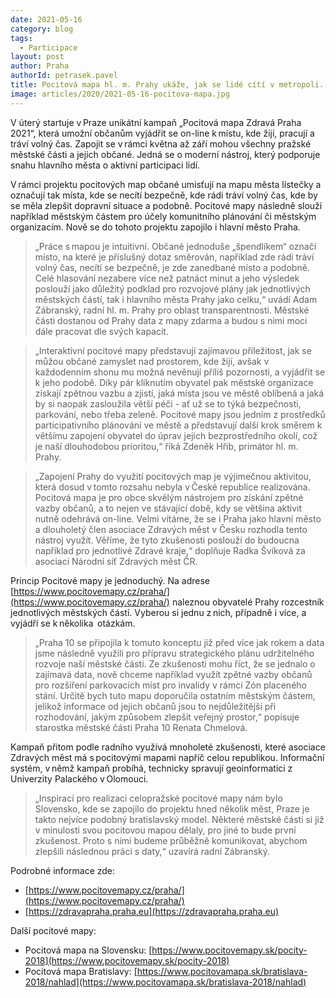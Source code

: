 ```yaml
---
date: 2021-05-16
category: blog
tags: 
  - Participace
layout: post
author: Praha
authorId: petrasek.pavel
title: Pocitová mapa hl. m. Prahy ukáže, jak se lidé cítí v metropoli. Pomůže komunitnímu plánování i městským organizacím
image: articles/2020/2021-05-16-pocitova-mapa.jpg
---
```


V úterý startuje v Praze unikátní kampaň „Pocitová mapa Zdravá Praha 2021“, která umožní občanům vyjádřit se on-line k místu, kde žijí, pracují a tráví volný čas. Zapojit se v rámci května až září mohou všechny pražské městské části a jejich občané. Jedná se o moderní nástroj, který podporuje snahu hlavního města o aktivní participaci lidí. 

V rámci projektu pocitových map občané umisťují na mapu města lístečky a označují tak místa, kde se necítí bezpečně, kde rádi tráví volný čas, kde by se měla zlepšit dopravní situace a podobně. Pocitové mapy následně slouží například městským částem pro účely komunitního plánování či městským organizacím. Nově se do tohoto projektu zapojilo i hlavní město Praha.

> „Práce s mapou je intuitivní. Občané jednoduše „špendlíkem“ označí místo, na které je příslušný dotaz směrován, například zde rádi tráví volný čas, necítí se bezpečně, je zde zanedbané místo a podobně. Celé hlasování nezabere více než patnáct minut a jeho výsledek poslouží jako důležitý podklad pro rozvojové plány jak jednotlivých městských částí, tak i hlavního města Prahy jako celku,“ uvádí Adam Zábranský, radní hl. m. Prahy pro oblast transparentnosti. Městské části dostanou od Prahy data z mapy zdarma a budou s nimi moci dále pracovat dle svých kapacit. 

> „Interaktivní pocitové mapy představují zajímavou příležitost, jak se můžou občané zamyslet nad prostorem, kde žijí, avšak v každodenním shonu mu možná nevěnují příliš pozornosti, a vyjádřit se k jeho podobě. Díky pár kliknutím obyvatel pak městské organizace získají zpětnou vazbu a zjistí, jaká místa jsou ve městě oblíbená a jaká by si naopak zasloužila větší péči - ať už se to týká bezpečnosti, parkování, nebo třeba zeleně. Pocitové mapy jsou jedním z prostředků participativního plánování ve městě a představují další krok směrem k většímu zapojení obyvatel do úprav jejich bezprostředního okolí, což je naší dlouhodobou prioritou,“ říká Zdeněk Hřib, primátor hl. m. Prahy. 

> „Zapojení Prahy do využití pocitových map je výjimečnou aktivitou, která dosud v tomto rozsahu nebyla v České republice realizována. Pocitová mapa je pro obce skvělým nástrojem pro získání zpětné vazby občanů, a to nejen ve stávající době, kdy se většina aktivit nutně odehrává on-line. Velmi vítáme, že se i Praha jako hlavní město a dlouholetý člen asociace Zdravých měst v Česku rozhodla tento nástroj využít. Věříme, že tyto zkušenosti poslouží do budoucna například pro jednotlivé Zdravé kraje,“ doplňuje Radka Švíková za asociaci Národní síť Zdravých měst ČR. 

Princip Pocitové mapy je jednoduchý. Na adrese [https://www.pocitovemapy.cz/praha/](https://www.pocitovemapy.cz/praha/) naleznou obyvatelé Prahy rozcestník jednotlivých městských částí. Vyberou si jednu z nich, případně i více, a vyjádří se k několika  otázkám.

> „Praha 10 se připojila k tomuto konceptu již před více jak rokem a data jsme následně využili pro přípravu strategického plánu udržitelného rozvoje naší městské části. Ze zkušenosti mohu říct, že se jednalo o zajímavá data, nově chceme například využít zpětné vazby občanů pro rozšíření parkovacích míst pro invalidy v rámci Zón placeného stání. Určitě bych tuto mapu doporučila ostatním městským částem, jelikož informace od jejich občanů jsou to nejdůležitější při rozhodování, jakým způsobem zlepšit veřejný prostor,“ popisuje starostka městské části Praha 10 Renata Chmelová.

Kampaň přitom podle radního využívá mnoholeté zkušenosti, které asociace Zdravých měst má s pocitovými mapami napříč celou republikou. Informační systém, v němž kampaň probíhá, technicky spravují geoinformatici z Univerzity Palackého v Olomouci.

> „Inspirací pro realizaci celopražské pocitové mapy nám bylo Slovensko, kde se zapojilo do projektu hned několik měst, Praze je takto nejvíce podobný bratislavský model. Některé městské části si již v minulosti svou pocitovou mapou dělaly, pro jiné to bude první zkušenost. Proto s nimi budeme průběžně komunikovat, abychom zlepšili následnou práci s daty,“ uzavírá radní Zábranský.

Podrobné informace zde: 

* [https://www.pocitovemapy.cz/praha/](https://www.pocitovemapy.cz/praha/)
* [https://zdravapraha.praha.eu](https://zdravapraha.praha.eu)

Další pocitové mapy:
 
* Pocitová mapa na Slovensku: [https://www.pocitovemapy.sk/pocity-2018](https://www.pocitovemapy.sk/pocity-2018)
* Pocitová mapa Bratislavy: [https://www.pocitovamapa.sk/bratislava-2018/nahlad](https://www.pocitovamapa.sk/bratislava-2018/nahlad)
